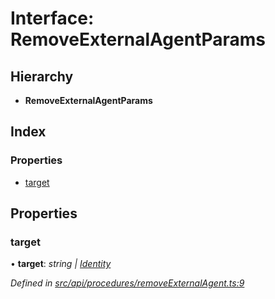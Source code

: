 # Interface: RemoveExternalAgentParams

## Hierarchy

* **RemoveExternalAgentParams**

## Index

### Properties

* [target](removeexternalagentparams.md#target)

## Properties

###  target

• **target**: *string | [Identity](../classes/identity.md)*

*Defined in [src/api/procedures/removeExternalAgent.ts:9](https://github.com/PolymeshAssociation/polymesh-sdk/blob/46845947/src/api/procedures/removeExternalAgent.ts#L9)*
